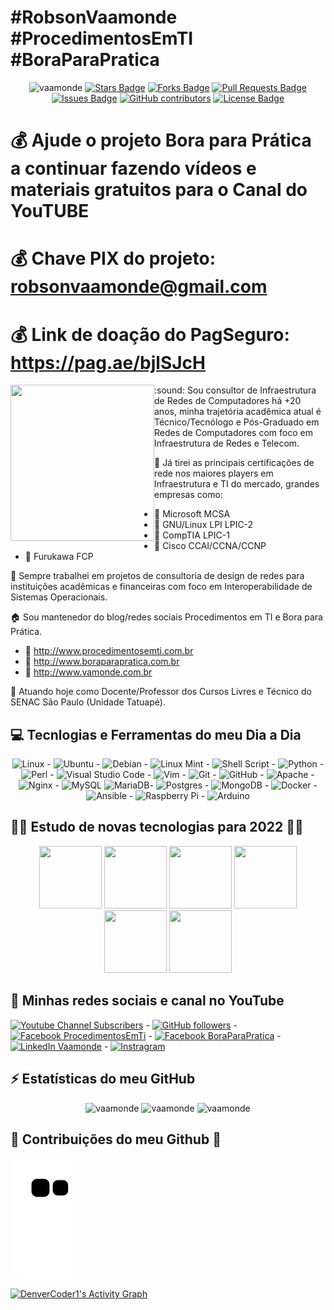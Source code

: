 # #RobsonVaamonde #ProcedimentosEmTI #BoraParaPratica
<div align="center">
<img src="https://komarev.com/ghpvc/?username=vaamonde&label=Profile%20views&color=0e75b6&style=flat" alt="vaamonde"/>
<a href="https://github.com/vaamonde/vaamonde/stargazers"><img src="https://img.shields.io/github/stars/vaamonde/vaamonde" alt="Stars Badge"/></a>
<a href="https://github.com/vaamonde/vaamonde/network/members"><img src="https://img.shields.io/github/forks/vaamonde/vaamonde" alt="Forks Badge"/></a>
<a href="https://github.com/vaamonde/vaamonde/pulls"><img src="https://img.shields.io/github/issues-pr/vaamonde/vaamonde" alt="Pull Requests Badge"/></a>
<a href="https://github.com/vaamonde/vaamonde/issues"><img src="https://img.shields.io/github/issues/vaamonde/vaamonde" alt="Issues Badge"/></a>
<a href="https://github.com/vaamonde/vaamonde/graphs/contributors"><img alt="GitHub contributors" src="https://img.shields.io/github/contributors/vaamonde/vaamonde?color=2b9348"></a>
<a href="https://github.com/vaamonde/vaamonde/blob/main/LICENSE"><img src="https://img.shields.io/github/license/vaamonde/vaamonde?color=2b9348" alt="License Badge"/></a>
</div>

# 💰 Ajude o projeto Bora para Prática a continuar fazendo vídeos e materiais gratuitos para o Canal do YouTUBE
# 💰 Chave PIX do projeto: robsonvaamonde@gmail.com
# 💰 Link de doação do PagSeguro: https://pag.ae/bjlSJcH

<img align="left" width="230" height="250" src="https://github.com/vaamonde/vaamonde/blob/main/vaamonde.png">
:sound: Sou consultor de Infraestrutura de Redes de Computadores há +20 anos, minha trajetória acadêmica atual é Técnico/Tecnólogo e Pós-Graduado em Redes de Computadores com foco em Infraestrutura de Redes e Telecom. 

:satellite: Já tirei as principais certificações de rede nos maiores players em Infraestrutura e TI do mercado, grandes empresas como:
- :rocket: Microsoft MCSA
- :rocket: GNU/Linux LPI LPIC-2
- :rocket: CompTIA LPIC-1
- :rocket: Cisco CCAI/CCNA/CCNP
- :rocket: Furukawa FCP

:office: Sempre trabalhei em projetos de consultoria de design de redes para instituições acadêmicas e financeiras com foco em Interoperabilidade de Sistemas Operacionais.

:house: Sou mantenedor do blog/redes sociais Procedimentos em TI e Bora para Prática. 
- :penguin: http://www.procedimentosemti.com.br
- :penguin: http://www.boraparapratica.com.br
- :penguin: http://www.vamonde.com.br

:school: Atuando hoje como Docente/Professor dos Cursos Livres e Técnico do SENAC São Paulo (Unidade Tatuapé).

## 💻 Tecnlogias e Ferramentas do meu Dia a Dia
<div align="center">
<img alt="Linux" src="https://img.shields.io/badge/Linux-FCC624?style=for-the-badge&logo=linux&logoColor=black" /> - <img alt="Ubuntu" src="https://img.shields.io/badge/Ubuntu-E95420?style=for-the-badge&logo=ubuntu&logoColor=white" /> - <img alt="Debian" src="https://img.shields.io/badge/Debian-D70A53?style=for-the-badge&logo=debian&logoColor=white" /> - <img alt="Linux Mint" src="https://img.shields.io/badge/Linux_Mint-87CF3E?style=for-the-badge&logo=linux-mint&logoColor=white" /> - <img alt="Shell Script" src="https://img.shields.io/badge/shell_script-%23121011.svg?style=for-the-badge&logo=gnu-bash&logoColor=white"/> - <img alt="Python" src="https://img.shields.io/badge/python-%2314354C.svg?style=for-the-badge&logo=python&logoColor=white"/> - <img alt="Perl" src="https://img.shields.io/badge/perl-%2339457E.svg?style=for-the-badge&logo=perl&logoColor=white"/> - <img alt="Visual Studio Code" src="https://img.shields.io/badge/VisualStudioCode-0078d7.svg?style=for-the-badge&logo=visual-studio-code&logoColor=white"/> - <img alt="Vim" src="https://img.shields.io/badge/VIM-%2311AB00.svg?style=for-the-badge&logo=vim&logoColor=white"/> - <img alt="Git" src="https://img.shields.io/badge/git-%23F05033.svg?style=for-the-badge&logo=git&logoColor=white"/> - <img alt="GitHub" src="https://img.shields.io/badge/github-%23121011.svg?style=for-the-badge&logo=github&logoColor=white"/> - <img alt="Apache" src="https://img.shields.io/badge/apache-%23D42029.svg?style=for-the-badge&logo=apache&logoColor=white"/> - <img alt="Nginx" src="https://img.shields.io/badge/nginx-%23009639.svg?style=for-the-badge&logo=nginx&logoColor=white"/> - <img alt="MySQL" src="https://img.shields.io/badge/mysql-%2300f.svg?style=for-the-badge&logo=mysql&logoColor=white"/> <img alt="MariaDB" src="https://img.shields.io/badge/MariaDB-003545?style=for-the-badge&logo=mariadb&logoColor=white" />- <img alt="Postgres" src ="https://img.shields.io/badge/postgres-%23316192.svg?style=for-the-badge&logo=postgresql&logoColor=white"/> - <img alt="MongoDB" src ="https://img.shields.io/badge/MongoDB-%234ea94b.svg?style=for-the-badge&logo=mongodb&logoColor=white"/> - <img alt="Docker" src="https://img.shields.io/badge/docker-%230db7ed.svg?style=for-the-badge&logo=docker&logoColor=white"/> - <img alt="Ansible" src="https://img.shields.io/badge/ansible-%231A1918.svg?style=for-the-badge&logo=ansible&logoColor=white"/> - <img alt="Raspberry Pi" src="https://img.shields.io/badge/-RaspberryPi-C51A4A?style=for-the-badge&logo=Raspberry-Pi"/> - <img alt="Arduino" src="https://img.shields.io/badge/-Arduino-00979D?style=for-the-badge&logo=Arduino&logoColor=white"/>
</div>

## :muscle::muscle: Estudo de novas tecnologias para 2022 :muscle::muscle:
<div align="center">
<img src="https://cdn.jsdelivr.net/gh/devicons/devicon/icons/docker/docker-original-wordmark.svg" width="100" height="100" /> <img src="https://cdn.jsdelivr.net/gh/devicons/devicon/icons/kubernetes/kubernetes-plain-wordmark.svg" width="100" height="100" /> <img src="https://cdn.jsdelivr.net/gh/devicons/devicon/icons/gitlab/gitlab-original-wordmark.svg" width="100" height="100" /> <img src="https://cdn.jsdelivr.net/gh/devicons/devicon/icons/jenkins/jenkins-original.svg" width="100" height="100" /> <img src="https://cdn.jsdelivr.net/gh/devicons/devicon/icons/python/python-original-wordmark.svg" width="100" height="100" /> <img src="https://cdn.jsdelivr.net/gh/devicons/devicon/icons/vagrant/vagrant-original.svg" width="100" height="100" />
</div>

## 🚀 Minhas redes sociais e canal no YouTube
[![Youtube Channel Subscribers](https://img.shields.io/youtube/channel/subscribers/UC-zMoZSD3tDQLEuPYJtL0hw?label=YOUTUBE&logo=youtube&style=for-the-badge&logoColor=red)](https://youtube.com/boraparapratica) - [![GitHub followers](https://img.shields.io/github/followers/vaamonde?label=GitHub&logo=Github&style=for-the-badge)](https://github.com/vaamonde/) - [![Facebook ProcedimentosEmTi](https://img.shields.io/badge/Facebook-1877F2?style=for-the-badge&logo=ProcedimentosEmTi&logoColor=white)](https://www.facebook.com/ProcedimentosEmTi) - [![Facebook BoraParaPratica](https://img.shields.io/badge/Facebook-1877F2?style=for-the-badge&logo=BoraParaPratica&logoColor=white)](https://www.facebook.com/boraparapratica) - [![LinkedIn Vaamonde](https://img.shields.io/badge/LinkedIn-0077B5?style=for-the-badge&logo=linkedin&logoColor=white)](https://www.linkedin.com/in/robson-vaamonde-0b029028/) - [![Instragram](https://img.shields.io/badge/Instagram-E4405F?style=for-the-badge&logo=instagram&logoColor=white)](https://www.instagram.com/procedimentoem/)
  
## ⚡ Estatísticas do meu GitHub
<div align="center">
<img src="https://github-readme-stats.vercel.app/api/top-langs?username=vaamonde&show_icons=true&theme=dark&locale=en&layout=compact" alt="vaamonde"/>
<img src="https://github-readme-stats.vercel.app/api?username=vaamonde&show_icons=true&theme=dark&locale=en" alt="vaamonde"/>
<img src="https://github-readme-streak-stats.herokuapp.com/?user=vaamonde&theme=dark" alt="vaamonde"/>
</div>

## :snake: Contribuições do meu Github :snake:
![](https://github.com/vaamonde/vaamonde/blob/output/github-contribution-grid-snake.svg)

<a href="https://github.com/ebubekirdgn/github-readme-activity-graph"><img alt="DenverCoder1's Activity Graph" src="https://activity-graph.herokuapp.com/graph?username=vaamonde&bg_color=1F222E&color=F8D866&line=F85D7F&point=FFFFFF&hide_border=true" /></a>
